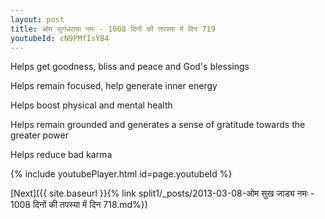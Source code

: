 ```yaml
---
layout: post
title: ओम सुगंधराया नमः - 1008 दिनों की तपस्या में दिन 719
youtubeId: cN9PMfIsYB4
---
```

 
 
Helps get goodness, bliss and peace and God's blessings
 
Helps remain focused, help generate inner energy 
 
Helps boost physical and mental health 
 
Helps remain grounded and generates a sense of gratitude towards the greater power 
 
Helps reduce bad karma
 
 
 
 


{% include youtubePlayer.html id=page.youtubeId %}
 
[Next]({{ site.baseurl }}{% link  split1/_posts/2013-03-08-ओम सुख जाड्य नमः - 1008 दिनों की तपस्या में दिन 718.md%})
 
